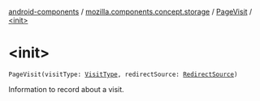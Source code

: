 [android-components](../../index.md) / [mozilla.components.concept.storage](../index.md) / [PageVisit](index.md) / [&lt;init&gt;](./-init-.md)

# &lt;init&gt;

`PageVisit(visitType: `[`VisitType`](../-visit-type/index.md)`, redirectSource: `[`RedirectSource`](../-redirect-source/index.md)`)`

Information to record about a visit.

